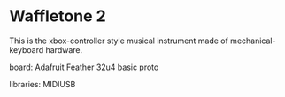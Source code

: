 # Waffletone 2

This is the xbox-controller style musical instrument made of mechanical-keyboard hardware.

board: Adafruit Feather 32u4 basic proto

libraries: MIDIUSB





